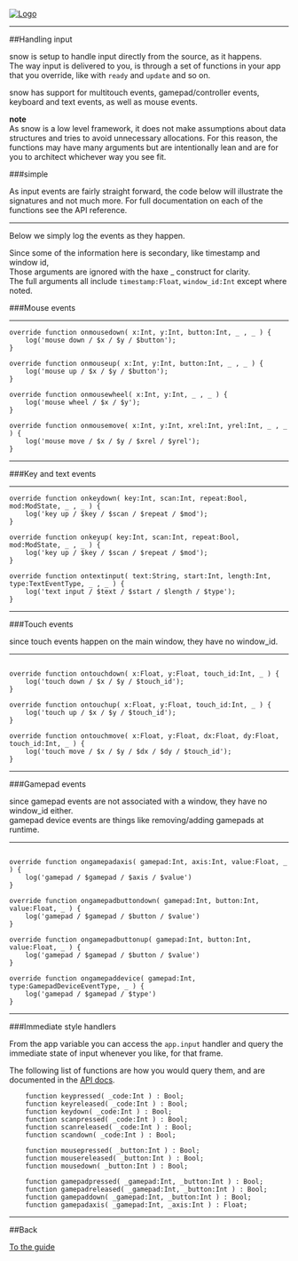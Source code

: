 [![Logo]({{{rel_path}}}images/logo.png)]({{{rel_path}}}index.html#guide)

---

##Handling input

snow is setup to handle input directly from the source, as it happens.   
The way input is delivered to you, is through a set of functions in your app that you override, like with `ready` and `update` and so on.

snow has support for multitouch events, gamepad/controller events, keyboard and text events, as well as mouse events. 

**note**   
As snow is a low level framework, it does not make assumptions about data structures and tries to avoid unnecessary allocations.
For this reason, the functions may have many arguments but are intentionally lean and are for you to architect whichever way you see fit.   

###simple 

As input events are fairly straight forward, the code below will illustrate the signatures and not much more. 
For full documentation on each of the functions see the API reference.

--- 

Below we simply log the events as they happen.    

Since some of the information here is secondary, like timestamp and window id,   
Those arguments are ignored with the haxe _ construct for clarity.   
The full arguments all include `timestamp:Float`, `window_id:Int` except where noted.

###Mouse events

---

```
override function onmousedown( x:Int, y:Int, button:Int, _ , _ ) {
    log('mouse down / $x / $y / $button');
}

override function onmouseup( x:Int, y:Int, button:Int, _ , _ ) {
    log('mouse up / $x / $y / $button');
}

override function onmousewheel( x:Int, y:Int, _ , _ ) {
    log('mouse wheel / $x / $y');
}

override function onmousemove( x:Int, y:Int, xrel:Int, yrel:Int, _ , _ ) {
    log('mouse move / $x / $y / $xrel / $yrel');
}

```

---

###Key and text events

---

```
override function onkeydown( key:Int, scan:Int, repeat:Bool, mod:ModState, _ , _ ) {
    log('key up / $key / $scan / $repeat / $mod');
}

override function onkeyup( key:Int, scan:Int, repeat:Bool, mod:ModState, _ , _ ) {
    log('key up / $key / $scan / $repeat / $mod');
}

override function ontextinput( text:String, start:Int, length:Int, type:TextEventType, _ , _ ) {
    log('text input / $text / $start / $length / $type');
}
```

---

###Touch events

since touch events happen on the main window, they have no window_id.

---
```

override function ontouchdown( x:Float, y:Float, touch_id:Int, _ ) {
    log('touch down / $x / $y / $touch_id');
}

override function ontouchup( x:Float, y:Float, touch_id:Int, _ ) {
    log('touch up / $x / $y / $touch_id');
}

override function ontouchmove( x:Float, y:Float, dx:Float, dy:Float, touch_id:Int, _ ) {
    log('touch move / $x / $y / $dx / $dy / $touch_id');
}
```

--- 

###Gamepad events

since gamepad events are not associated with a window, they have no window_id either.   
gamepad device events are things like removing/adding gamepads at runtime.

---
```

override function ongamepadaxis( gamepad:Int, axis:Int, value:Float, _ ) {
    log('gamepad / $gamepad / $axis / $value')
}

override function ongamepadbuttondown( gamepad:Int, button:Int, value:Float, _ ) {
    log('gamepad / $gamepad / $button / $value')
}

override function ongamepadbuttonup( gamepad:Int, button:Int, value:Float, _ ) {
    log('gamepad / $gamepad / $button / $value')
}

override function ongamepaddevice( gamepad:Int, type:GamepadDeviceEventType, _ ) {
    log('gamepad / $gamepad / $type')
}
```

---

###Immediate style handlers

From the app variable you can access the `app.input` handler and query the immediate state of input whenever you like, for that frame.

The following list of functions are how you would query them, and are documented in the [API docs]({{{rel_path}}}api).

```
    function keypressed( _code:Int ) : Bool;
    function keyreleased( _code:Int ) : Bool;
    function keydown( _code:Int ) : Bool;
    function scanpressed( _code:Int ) : Bool;
    function scanreleased( _code:Int ) : Bool;
    function scandown( _code:Int ) : Bool;

    function mousepressed( _button:Int ) : Bool;
    function mousereleased( _button:Int ) : Bool;
    function mousedown( _button:Int ) : Bool;

    function gamepadpressed( _gamepad:Int, _button:Int ) : Bool;
    function gamepadreleased( _gamepad:Int, _button:Int ) : Bool;
    function gamepaddown( _gamepad:Int, _button:Int ) : Bool;
    function gamepadaxis( _gamepad:Int, _axis:Int ) : Float;
```

---

##Back

[To the guide]({{{rel_path}}}index.html#guide)

<br/><br/><br/>
<br/><br/><br/>

